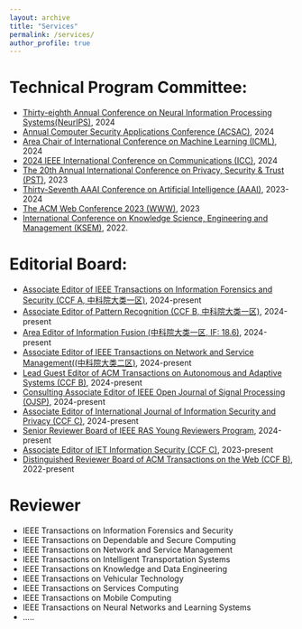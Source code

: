 ```yaml
---
layout: archive
title: "Services"
permalink: /services/
author_profile: true
---
```

Technical Program Committee:
======
* [Thirty-eighth Annual Conference on Neural Information Processing Systems(NeurIPS)](https://neurips.cc/), 2024
* [Annual Computer Security Applications Conference (ACSAC)](https://www.acsac.org), 2024
* [Area Chair of International Conference on Machine Learning (ICML)](https://icml.cc/), 2024
* [2024 IEEE International Conference on Communications (ICC)](https://icc2024.ieee-icc.org/), 2024
* [The 20th Annual International Conference on Privacy, Security & Trust (PST)](https://pstnet.ca/), 2023
* [Thirty-Seventh AAAI Conference on Artificial Intelligence (AAAI)](https://aaai.org/Conferences/AAAI-23/), 2023-2024
* [The ACM Web Conference 2023 (WWW)](https://www2023.thewebconf.org/), 2023
* [International Conference on Knowledge Science, Engineering and Management (KSEM)](https://ksem22.smart-conf.net/committee.html), 2022.
  
Editorial Board:
======
* [Associate Editor of IEEE Transactions on Information Forensics and Security (CCF A, 中科院大类一区)](https://signalprocessingsociety.org/publications-resources/ieee-transactions-information-forensics-and-security/editorial-board), 2024-present
* [Associate Editor of Pattern Recognition (CCF B, 中科院大类一区)](https://www.sciencedirect.com/journal/pattern-recognition/about/editorial-board), 2024-present
* [Area Editor of Information Fusion (中科院大类一区, IF: 18.6)](https://www.sciencedirect.com/journal/information-fusion/about/editorial-board), 2024-present
* [Associate Editor of IEEE Transactions on Network and Service Management((中科院大类二区)](https://www.comsoc.org/publications/journals/ieee-tnsm/ieee-transactions-network-and-service-management-editorial-board), 2024-present
* [Lead Guest Editor of ACM Transactions on Autonomous and Adaptive Systems (CCF B)](https://dl.acm.org/journal/taas/calls-for-papers), 2024-present
* [Consulting Associate Editor of IEEE Open Journal of Signal Processing (OJSP)](https://signalprocessingsociety.org/publications-resources/ieee-open-journal-signal-processing/advisoryeditorial-board), 2024-present
* [Associate Editor of International Journal of Information Security and Privacy (CCF C)](https://www.igi-global.com/journals/open-access/reviewers/international-journal-information-security-privacy/1096), 2024-present
* [Senior Reviewer Board of IEEE RAS Young Reviewers Program](https://www.ieee-ras.org/students/young-reviewers-program), 2024-present
* [Associate Editor of IET Information Security (CCF C)](https://www.hindawi.com/journals/ietis/editors/), 2023-present
* [Distinguished Reviewer Board of ACM Transactions on the Web (CCF B)](https://dl.acm.org/journal/tweb), 2022-present

Reviewer
======
* IEEE Transactions on Information Forensics and Security
* IEEE Transactions on Dependable and Secure Computing
* IEEE Transactions on Network and Service Management
* IEEE Transactions on Intelligent Transportation Systems
* IEEE Transactions on Knowledge and Data Engineering
* IEEE Transactions on Vehicular Technology
* IEEE Transactions on Services Computing
* IEEE Transactions on Mobile Computing
* IEEE Transactions on Neural Networks and Learning Systems
* .....
